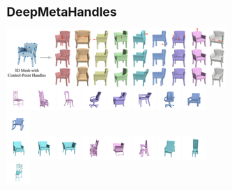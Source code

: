 # DeepMetaHandles

<img src="demo/teaser.jpg" align="center"> 
<div float="center">
<img src="demo/chair0/5c70ab.gif" width="10.7%">
<img src="demo/chair0/11e521.gif" width="10.7%">
<img src="demo/chair0/587ee5.gif" width="10.7%">
<img src="demo/chair7/4a0e7f.gif" width="10.7%">
<img src="demo/chair7/37a095.gif" width="10.7%">
<img src="demo/chair7/a2bffa.gif" width="10.7%">
<img src="demo/chair6/4a0e7f.gif" width="10.7%">
<img src="demo/chair6/9aa05f.gif" width="10.7%">
<img src="demo/chair6/39fee0.gif" width="10.7%">  
</div>
<div float="center">
<img src="demo/chair5/7e4335.gif" width="10.7%">
<img src="demo/chair5/104256.gif" width="10.7%">
<img src="demo/chair5/f76d50.gif" width="10.7%">
<img src="demo/chair9/11e521.gif" width="10.7%">
<img src="demo/chair9/f1563f.gif" width="10.7%">
<img src="demo/chair9/fde8c8.gif" width="10.7%">
<img src="demo/chair13/3e72bf.gif" width="10.7%">
<img src="demo/chair13/5c6c95.gif" width="10.7%">
<img src="demo/chair13/5c70ab.gif" width="10.7%">
</div>
